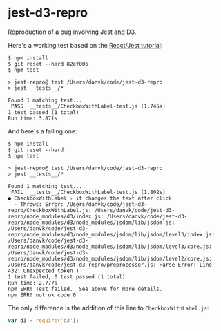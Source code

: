 jest-d3-repro
=============

Reproduction of a bug involving Jest and D3.

Here's a working test based on the [React/Jest tutorial](https://github.com/facebook/jest/blob/master/examples/react/__tests__/CheckboxWithLabel-test.js):
```
$ npm install
$ git reset --hard 82ef006
$ npm test

> jest-repro@ test /Users/danvk/code/jest-d3-repro
> jest __tests__/*

Found 1 matching test...
 PASS  __tests__/CheckboxWithLabel-test.js (1.745s)
1 test passed (1 total)
Run time: 3.871s
```

And here's a failing one:
```
$ npm install
$ git reset --hard 
$ npm test

> jest-repro@ test /Users/danvk/code/jest-d3-repro
> jest __tests__/*

Found 1 matching test...
 FAIL  __tests__/CheckboxWithLabel-test.js (1.802s)
● CheckboxWithLabel › it changes the text after click
  - Throws: Error: /Users/danvk/code/jest-d3-repro/CheckboxWithLabel.js: /Users/danvk/code/jest-d3-repro/node_modules/d3/index.js: /Users/danvk/code/jest-d3-repro/node_modules/d3/node_modules/jsdom/lib/jsdom.js: /Users/danvk/code/jest-d3-repro/node_modules/d3/node_modules/jsdom/lib/jsdom/level3/index.js: /Users/danvk/code/jest-d3-repro/node_modules/d3/node_modules/jsdom/lib/jsdom/level3/core.js: /Users/danvk/code/jest-d3-repro/node_modules/d3/node_modules/jsdom/lib/jsdom/level2/core.js: /Users/danvk/code/jest-d3-repro/preprocessor.js: Parse Error: Line 432: Unexpected token )
1 test failed, 0 test passed (1 total)
Run time: 2.777s
npm ERR! Test failed.  See above for more details.
npm ERR! not ok code 0
```

The only difference is the addition of this line to `CheckboxWithLabel.js`:

```javascript
var d3 = require('d3');
```
